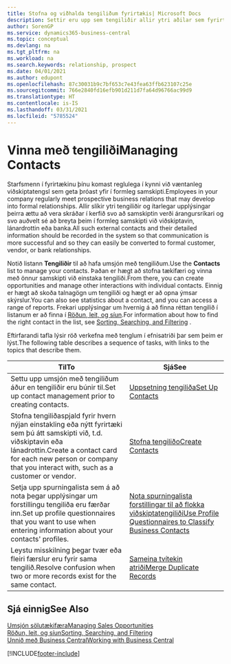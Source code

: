 ```yaml
---
title: Stofna og viðhalda tengiliðum fyrirtækis| Microsoft Docs
description: Settir eru upp sem tengiliðir allir ytri aðilar sem fyrirtækið hefur viðskiptatengsl við (til dæmis viðföng, viðskiptamenn, lánadrottnar og ráðgjafar).
author: SorenGP
ms.service: dynamics365-business-central
ms.topic: conceptual
ms.devlang: na
ms.tgt_pltfrm: na
ms.workload: na
ms.search.keywords: relationship, prospect
ms.date: 04/01/2021
ms.author: edupont
ms.openlocfilehash: 87c30031b9c7bf653c7e43fea63ffb623107c25e
ms.sourcegitcommit: 766e2840fd16efb901d211d7fa64d96766ac99d9
ms.translationtype: HT
ms.contentlocale: is-IS
ms.lasthandoff: 03/31/2021
ms.locfileid: "5785524"
---
```

# <a name="managing-contacts"></a><span data-ttu-id="e694f-103">Vinna með tengiliði</span><span class="sxs-lookup"><span data-stu-id="e694f-103">Managing Contacts</span></span>

<span data-ttu-id="e694f-104">Starfsmenn í fyrirtækinu þínu komast reglulega í kynni við væntanleg viðskiptatengsl sem geta þróast yfir í formleg samskipti.</span><span class="sxs-lookup"><span data-stu-id="e694f-104">Employees in your company regularly meet prospective business relations that may develop into formal relationships.</span></span> <span data-ttu-id="e694f-105">Allir slíkir ytri tengiliðir og ítarlegar upplýsingar þeirra ættu að vera skráðar í kerfið svo að samskiptin verði árangursríkari og svo auðvelt sé að breyta þeim í formleg samskipti við viðskiptavin, lánardrottin eða banka.</span><span class="sxs-lookup"><span data-stu-id="e694f-105">All such external contacts and their detailed information should be recorded in the system so that communication is more successful and so they can easily be converted to formal customer, vendor, or bank relationships.</span></span>

<span data-ttu-id="e694f-106">Notið listann **Tengiliðir** til að hafa umsjón með tengiliðum.</span><span class="sxs-lookup"><span data-stu-id="e694f-106">Use the **Contacts** list to manage your contacts.</span></span> <span data-ttu-id="e694f-107">Þaðan er hægt að stofna tækifæri og vinna með önnur samskipti við einstaka tengiliði.</span><span class="sxs-lookup"><span data-stu-id="e694f-107">From there, you can create opportunities and manage other interactions with individual contacts.</span></span> <span data-ttu-id="e694f-108">Einnig er hægt að skoða talnagögn um tengiliði og hægt er að opna ýmsar skýrslur.</span><span class="sxs-lookup"><span data-stu-id="e694f-108">You can also see statistics about a contact, and you can access a range of reports.</span></span> <span data-ttu-id="e694f-109">Frekari upplýsingar um hvernig á að finna réttan tengilið í listanum er að finna í [Röðun, leit, og síun](ui-enter-criteria-filters.md).</span><span class="sxs-lookup"><span data-stu-id="e694f-109">For information about how to find the right contact in the list, see [Sorting, Searching, and Filtering](ui-enter-criteria-filters.md) .</span></span>  

<span data-ttu-id="e694f-110">Eftirfarandi tafla lýsir röð verkefna með tenglum í efnisatriði þar sem þeim er lýst.</span><span class="sxs-lookup"><span data-stu-id="e694f-110">The following table describes a sequence of tasks, with links to the topics that describe them.</span></span>

| <span data-ttu-id="e694f-111">Til</span><span class="sxs-lookup"><span data-stu-id="e694f-111">To</span></span> | <span data-ttu-id="e694f-112">Sjá</span><span class="sxs-lookup"><span data-stu-id="e694f-112">See</span></span> |
| --- | --- |
| <span data-ttu-id="e694f-113">Settu upp umsjón með tengiliðum áður en tengiliðir eru búnir til.</span><span class="sxs-lookup"><span data-stu-id="e694f-113">Set up contact management prior to creating contacts.</span></span> |[<span data-ttu-id="e694f-114">Uppsetning tengiliða</span><span class="sxs-lookup"><span data-stu-id="e694f-114">Set Up Contacts</span></span>](marketing-setup-contacts.md) |
| <span data-ttu-id="e694f-115">Stofna tengiliðaspjald fyrir hvern nýjan einstakling eða nýtt fyrirtæki sem þú átt samskipti við, t.d. viðskiptavin eða lánadrottin.</span><span class="sxs-lookup"><span data-stu-id="e694f-115">Create a contact card for each new person or company that you interact with, such as a customer or vendor.</span></span> |[<span data-ttu-id="e694f-116">Stofna tengiliðo</span><span class="sxs-lookup"><span data-stu-id="e694f-116">Create Contacts</span></span>](marketing-create-contact-companies.md) |
|<span data-ttu-id="e694f-117">Setja upp spurningalista sem á að nota þegar upplýsingar um forstillingu tengiliða eru færðar inn.</span><span class="sxs-lookup"><span data-stu-id="e694f-117">Set up profile questionnaires that you want to use when entering information about your contacts' profiles.</span></span>|[<span data-ttu-id="e694f-118">Nota spurningalista forstillingar til að flokka viðskiptatengiliði</span><span class="sxs-lookup"><span data-stu-id="e694f-118">Use Profile Questionnaires to Classify Business Contacts</span></span>](marketing-create-contact-profile-questionnaire.md)|
|<span data-ttu-id="e694f-119">Leystu misskilning þegar tvær eða fleiri færslur eru fyrir sama tengilið.</span><span class="sxs-lookup"><span data-stu-id="e694f-119">Resolve confusion when two or more records exist for the same contact.</span></span>|[<span data-ttu-id="e694f-120">Sameina tvítekin atriði</span><span class="sxs-lookup"><span data-stu-id="e694f-120">Merge Duplicate Records</span></span>](sales-how-merge-duplicate-records.md)|

## <a name="see-also"></a><span data-ttu-id="e694f-121">Sjá einnig</span><span class="sxs-lookup"><span data-stu-id="e694f-121">See Also</span></span>

[<span data-ttu-id="e694f-122">Umsjón sölutækifæra</span><span class="sxs-lookup"><span data-stu-id="e694f-122">Managing Sales Opportunities</span></span>](marketing-manage-sales-opportunities.md)  
[<span data-ttu-id="e694f-123">Röðun, leit, og síun</span><span class="sxs-lookup"><span data-stu-id="e694f-123">Sorting, Searching, and Filtering</span></span>](ui-enter-criteria-filters.md)  
[<span data-ttu-id="e694f-124">Unnið með Business Central</span><span class="sxs-lookup"><span data-stu-id="e694f-124">Working with Business Central</span></span>](ui-work-product.md)  


[!INCLUDE[footer-include](includes/footer-banner.md)]